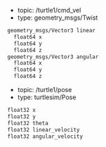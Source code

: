 
- topic: /turtle1/cmd_vel
- type: geometry_msgs/Twist
```bash
geometry_msgs/Vector3 linear
  float64 x
  float64 y
  float64 z
geometry_msgs/Vector3 angular
  float64 x
  float64 y
  float64 z
```
- topic: /turtle1/pose
- type: turtlesim/Pose
```bash
float32 x
float32 y
float32 theta
float32 linear_velocity
float32 angular_velocity
```
